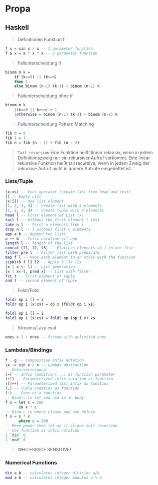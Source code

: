 # Propa

## Haskell

> Definitionen Funktion f

```haskell
f x = sin x / x -- 1 parameter function
f a x = a * x * x -- 2 parameter function
```

> Fallunterscheidung if

```haskell
binom n k =
    if (k==0) || (k==n)
    then 1
    else binom (n-1) (k-1) + binom (n-1) k
```

> Fallunterscheidung ohne if

```haskell
binom n k
    |(k==0 || k==n) = 1
    |otherwise = binom (n-1) (k-1) + binom (n-1) k
```

> Fallunterscheidung Pattern Matching

```haskell
fib 0 = 0
fib 1 = 1
fib n = fib (n - 1) + fib (n - 2)
```

> `Tail recursion` Eine Funktion heißt linear rekursiv, wenn in jedem Definitionszweig nur ein rekursiver Aufruf vorkommt. Eine linear rekursive Funktion heißt tail recursive, wenn in jedem Zweig der rekursive Aufruf nicht in andere Aufrufe eingebettet ist.

### Lists/Tuple

```haskell
(x:xs) -- Cons operator (create list from head and rest)
[] -- Empty List
(x:[]) -- One list element
[1, 2, 3, 4] -- Create list with 4 elements
(1, 2, 3, 4) -- Create tuple with 4 elements
head l -- First element of List (x)
tail l -- Without the first element l (xs)
take n l -- First n elements from l
drop n l -- l without first n elements
app a b -- Append two lists
a ++ b -- Infix notation off app
length l -- length of the list
concat [l1, l2, l3] -- Flattens elements of l to one list
filter pre l -- Filter list with predicate
map f l -- Maps each element to an other with the function
zipWith f l1 l2 -- Apply f l1x l2x
[x | x <- l] -- List generation
[x | x<-l, pred x] -- List with filter
fst t -- first element of tuple
snd t -- second element of tuple
```

> Foldr/Foldl

```haskell
foldr op i [] = i
foldr op i (x:xs) = op x (foldr op i xs)

foldl op i [] = i
foldl op i (x:xs) = foldl op (op i x) xs
```

> Streams/Lazy eval

```haskell
ones = 1 : ones -- Stream with unlimited ones
```

### Lambdas/Bindings

```haskell
f . g -- Composition infix notation
\x -> sin x / x -- Lambda abstraction
-- Unterversorgung:
(+) -- Infix (addition/...) as function parameter 
(+1) -- Parameterized infix notation as function
([]++) -- Parameterized list infix as function
(,) -- Tuple creation as function
(:) -- Cons as a function
-- Bind c in let and use in in body
f x = let c = 200
      in x * c
-- Bind c in where clause and use before
f x = x * c
      where c = 200
-- More power then let as it allows self recursion
-- Use function as infix notation
1 `div` 0
1 `mod` 0 
```

> WHITESPACE SENSITIVE!

### Numerical Functions

```haskell
div a b -- calculates integer division a/b
mod a b -- calculates integer modulus a % b
```
